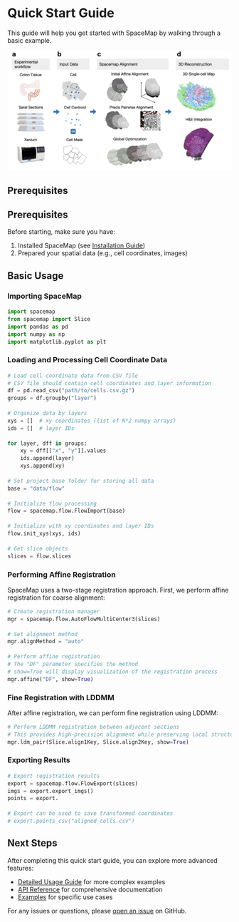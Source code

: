 # Quick Start Guide

This guide will help you get started with SpaceMap by walking through a basic example.

![Workflow Diagram](assets/images/workflow.png)

## Prerequisites

## Prerequisites

Before starting, make sure you have:

1. Installed SpaceMap (see [Installation Guide](installation.md))
2. Prepared your spatial data (e.g., cell coordinates, images)

## Basic Usage

### Importing SpaceMap

```python
import spacemap
from spacemap import Slice
import pandas as pd
import numpy as np
import matplotlib.pyplot as plt
```

### Loading and Processing Cell Coordinate Data

```python
# Load cell coordinate data from CSV file
# CSV file should contain cell coordinates and layer information
df = pd.read_csv("path/to/cells.csv.gz")
groups = df.groupby("layer")

# Organize data by layers
xys = []  # xy coordinates (list of N*2 numpy arrays)
ids = []  # layer IDs

for layer, dff in groups:
    xy = dff[["x", "y"]].values
    ids.append(layer)
    xys.append(xy)

# Set project base folder for storing all data
base = "data/flow"

# Initialize flow processing
flow = spacemap.flow.FlowImport(base)

# Initialize with xy coordinates and layer IDs
flow.init_xys(xys, ids)

# Get slice objects
slices = flow.slices
```

### Performing Affine Registration

SpaceMap uses a two-stage registration approach. First, we perform affine registration for coarse alignment:

```python
# Create registration manager
mgr = spacemap.flow.AutoFlowMultiCenter3(slices)

# Set alignment method
mgr.alignMethod = "auto"

# Perform affine registration
# The "DF" parameter specifies the method
# show=True will display visualization of the registration process
mgr.affine("DF", show=True)
```

### Fine Registration with LDDMM

After affine registration, we can perform fine registration using LDDMM:

```python
# Perform LDDMM registration between adjacent sections
# This provides high-precision alignment while preserving local structures
mgr.ldm_pair(Slice.align1Key, Slice.align2Key, show=True)
```

### Exporting Results

```python
# Export registration results
export = spacemap.flow.FlowExport(slices)
imgs = export.export_imgs()
points = export.

# Export can be used to save transformed coordinates
# export.points_csv("aligned_cells.csv")
```

## Next Steps

After completing this quick start guide, you can explore more advanced features:

- [Detailed Usage Guide](usage.md) for more complex examples
- [API Reference](api.md) for comprehensive documentation
- [Examples](examples.md) for specific use cases

For any issues or questions, please [open an issue](https://github.com/a12910/spacemap/issues) on GitHub. 